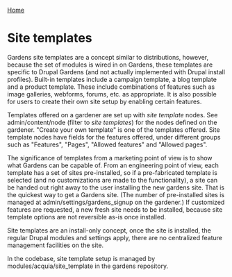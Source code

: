[Home](../index.md)

Site templates
==============

Gardens site templates are a concept similar to distributions, however, because the set of modules is wired in on Gardens, these templates are specific to Drupal Gardens (and not actually implemented with Drupal install profiles). Built-in templates include a campaign template, a blog template and a product template. These include combinations of features such as image galleries, webforms, forums, etc. as appropriate. It is also possible for users to create their own site setup by enabling certain features.

Templates offered on a gardener are set up with *site template* nodes. See admin/content/node (filter to *site templates*) for the nodes defined on the gardener. "Create your own template" is one of the templates offered. Site template nodes have fields for the features offered, under different groups such as "Features", "Pages", "Allowed features" and "Allowed pages".

The significance of templates from a marketing point of view is to show what Gardens can be capable of. From an engineering point of view, each template has a set of sites pre-installed, so if a pre-fabricated template is selected (and no customizations are made to the functionality), a site can be handed out right away to the user installing the new gardens site. That is the quickest way to get a Gardens site. (The number of pre-installed sites is managed at admin/settings/gardens_signup on the gardener.) If customized features are requested, a new fresh site needs to be installed, because site template options are not reversible as-is once installed.

Site templates are an install-only concept, once the site is installed, the regular Drupal modules and settings apply, there are no centralized feature management facilities on the site.

In the codebase, site template setup is managed by modules/acquia/site_template in the gardens repository.
